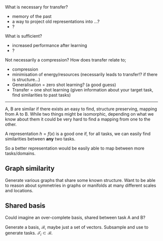 What is necessary for transfer?

- memory of the past
- a way to project old representations into ...?
- ?

What is sufficient?

- increased performance after learning
- ?


Not necessarily a compression?
How does transfer relate to;

- compression
- minimisation of energy/resources (necessarily leads to transfer!? if there is structure...)
- Generalisation = zero shot learning? (a good guess)
- Transfer = one shot learning (given information about your target task, find similarities to past tasks)

***

A, B are similar if there exists an easy to find, structure preserving, mapping from A to B. While two things might be isomorphic, depending on what we know about them it could be very hard to find a mapping from one to the other.

A representation $h = f(x)$ is a good one if, for all tasks, we can easily find similarities between __any__ two tasks.

So a better representation would be easily able to map between more tasks/domains.

## Graph similarity

Generate various graphs that share some known structure.
Want to be able to reason about symmetries in graphs or manifolds at many different scales and locations.

## Shared basis

Could imagine an over-complete basis, shared between task A and B?

Generate a basis, $\mathcal B$, maybe just a set of vectors.
Subsample and use to generate tasks. $\mathcal T_i \subset \mathcal B$.
